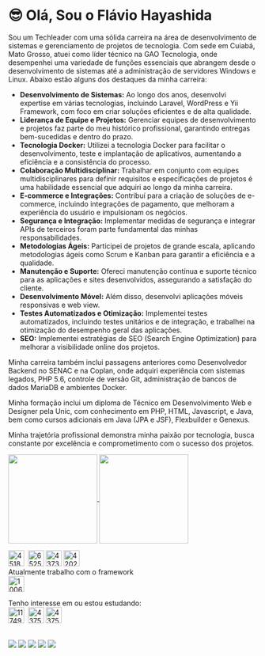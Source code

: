 <p>
<h1>😎 Olá, Sou o Flávio Hayashida</h1>
</p>
<p>
  Sou um Techleader com uma sólida carreira na área de desenvolvimento de sistemas e gerenciamento de projetos de tecnologia. Com sede em Cuiabá, Mato Grosso, atuei como líder técnico na GAO Tecnologia, onde desempenhei uma variedade de funções essenciais que abrangem desde o desenvolvimento de sistemas até a administração de servidores Windows e Linux. Abaixo estão alguns dos destaques da minha carreira:
</p>
<ul>
  <li><strong>Desenvolvimento de Sistemas:</strong> Ao longo dos anos, desenvolvi expertise em várias tecnologias, incluindo Laravel, WordPress e Yii Framework, com foco em criar soluções eficientes e de alta qualidade.</li>
  <li><strong>Liderança de Equipe e Projetos:</strong> Gerenciar equipes de desenvolvimento e projetos faz parte do meu histórico profissional, garantindo entregas bem-sucedidas e dentro do prazo.</li>
  <li><strong>Tecnologia Docker:</strong> Utilizei a tecnologia Docker para facilitar o desenvolvimento, teste e implantação de aplicativos, aumentando a eficiência e a consistência do processo.</li>
  <li><strong>Colaboração Multidisciplinar:</strong> Trabalhar em conjunto com equipes multidisciplinares para definir requisitos e especificações de projetos é uma habilidade essencial que adquiri ao longo da minha carreira.</li>
  <li><strong>E-commerce e Integrações:</strong> Contribuí para a criação de soluções de e-commerce, incluindo integrações de pagamento, que melhoram a experiência do usuário e impulsionam os negócios.</li>
  <li><strong>Segurança e Integração:</strong> Implementar medidas de segurança e integrar APIs de terceiros foram parte fundamental das minhas responsabilidades.</li>
  <li><strong>Metodologias Ágeis:</strong> Participei de projetos de grande escala, aplicando metodologias ágeis como Scrum e Kanban para garantir a eficiência e a qualidade.</li>
  <li><strong>Manutenção e Suporte:</strong> Ofereci manutenção contínua e suporte técnico para as aplicações e sites desenvolvidos, assegurando a satisfação do cliente.</li>
  <li><strong>Desenvolvimento Móvel:</strong> Além disso, desenvolvi aplicações móveis responsivas e web view.</li>
  <li><strong>Testes Automatizados e Otimização:</strong> Implementei testes automatizados, incluindo testes unitários e de integração, e trabalhei na otimização do desempenho geral das aplicações.</li>
  <li><strong>SEO:</strong> Implementei estratégias de SEO (Search Engine Optimization) para melhorar a visibilidade online dos projetos.</li>
</ul>
<p>
  Minha carreira também inclui passagens anteriores como Desenvolvedor Backend no SENAC e na Coplan, onde adquiri experiência com sistemas legados, PHP 5.6, controle de versão Git, administração de bancos de dados MariaDB e ambientes Docker.
</p>
<p>
  Minha formação inclui um diploma de Técnico em Desenvolvimento Web e Designer pela Unic, com conhecimento em PHP, HTML, Javascript, e Java, bem como cursos adicionais em Java (JPA e JSF), Flexbuilder e Genexus.
</p>
<p>
  Minha trajetória profissional demonstra minha paixão por tecnologia, busca constante por excelência e comprometimento com o sucesso dos projetos.
</p>
<p>
  
  <a href="https://github.com/fmmh18">
  <img height="180em"   align="center" src="https://github-readme-stats.vercel.app/api?username=fmmh18&show_icons=true&theme=react&include_all_commits=true&count_private=true"/>
  <img height="180em"  align="center" src="https://github-readme-stats.vercel.app/api/top-langs/?username=fmmh18&layout=compact&langs_count=7&theme=react" />
  </a>
</p>
<p>
<img src="https://i.ibb.co/jZZLLL3/4518869-php-icon.png" alt="4518869-php-icon" border="0" width="32" height="32"> &nbsp;<img src="https://i.ibb.co/9rkxPnz/652581-code-command-develop-javascript-language-icon.png" alt="652581-code-command-develop-javascript-language-icon" border="0" width="32" height="32">&nbsp;<img src="https://i.ibb.co/GRLm0VS/4373229-html5-logo-logos-icon.png" alt="4373229-html5-logo-logos-icon" border="0" width="32" height="32">&nbsp;<img src="https://i.ibb.co/HBHrsJK/4202020-css3-html-logo-social-social-media-icon.png" alt="4202020-css3-html-logo-social-social-media-icon" border="0" width="32" height="32"><br/>
Atualmente trabalho com o framework <br/> <img src="https://i.ibb.co/CnSW6qF/1006880-coding-development-js-laravel-logo-icon.png" alt="1006880-coding-development-js-laravel-logo-icon" border="0" width="32" height="32">
</p>
<p>
Tenho interesse em ou estou estudando: <br/>
<img src="https://i.ibb.co/DK5tDNP/1174949-js-react-js-logo-react-react-native-icon.png" alt="1174949-js-react-js-logo-react-react-native-icon" border="0" width="32" height="32">
&nbsp;<img src="https://i.ibb.co/ZYTjG9D/4375161-logo-vuejs-icon.png" alt="4375161-logo-vuejs-icon" border="0" width="32" height="32">&nbsp;<img src="https://i.ibb.co/hsQjbC2/4375050-logo-python-icon.png" alt="4375050-logo-python-icon" border="0" width="32" height="32">
</p> 
  <br><a href="https://www.youtube.com/channel/UC4-zDOTTZ7MohPBMHelWZ2w" target="_blank"><img src="https://img.shields.io/badge/-Youtube-%23EA4335?style=for-the-badge&logo=youtube&logoColor=white" target="_blank"></a>
  <a href="https://www.instagram.com/flaviohayashida/" target="_blank"><img src="https://img.shields.io/badge/-Instagram-%23E4405F?style=for-the-badge&logo=instagram&logoColor=white" target="_blank"></a>
  <a href="https://www.linkedin.com/in/flaviohayashida/" target="_blank"><img src="https://img.shields.io/badge/-LinkedIn-%230077B5?style=for-the-badge&logo=linkedin&logoColor=white" target="_blank"></a> 
  <a href="https://discord.gg/wagxzStdcR" target="_blank"><img src="https://img.shields.io/badge/Discord-7289DA?style=for-the-badge&logo=discord&logoColor=white" target="_blank"></a> 
  <a href = "mailto:fhayashida@afdsolution.tec.br"><img src="https://img.shields.io/badge/-Gmail-%23333?style=for-the-badge&logo=gmail&logoColor=white" target="_blank"></a>
  
 
